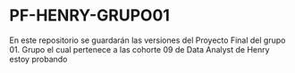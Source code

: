 # PF-HENRY-GRUPO01
En este repositorio se guardarán las versiones del Proyecto Final del grupo 01. Grupo el cual pertenece a las cohorte 09 de Data Analyst de Henry
estoy probando